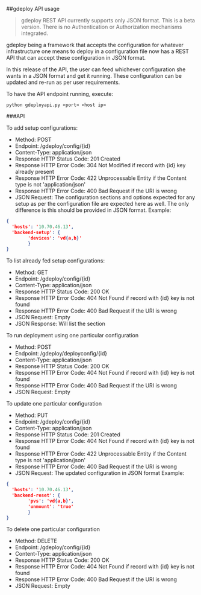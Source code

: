 ##gdeploy API usage

> gdeploy REST API currently supports only JSON format.
> This is a beta version. There is no Authentication or Authorization
> mechanisms integrated.


gdeploy being a framework that accepts the configuration for whatever
infrastructure one means to deploy in a configuration file now has a
REST API that can accept these configuration in JSON format.

In this release of the API, the user can feed whichever configuration
she wants in a JSON format and get it running. These configuration can
be updated and re-run as per user requirements.

To have the API endpoint running, execute:

`python gdeployapi.py <port> <host ip>`

###API

To add setup configurations:

* Method: POST
* Endpoint: /gdeploy/config/{id}
* Content-Type: application/json
* Response HTTP Status Code: 201 Created
* Response HTTP Error Code: 304 Not Modified if record with {id} key
  already present
* Response HTTP Error Code: 422 Unprocessable Entity if the Content type
  is not 'application/json'
* Response HTTP Error Code: 400 Bad Request if the URI is wrong
* JSON Request:  The configuration sections and options expected for any
  setup as per the configuration file are expected here as well. The
  only difference is this should be provided in JSON format.
Example:
```json
{
  'hosts': '10.70.46.13',
  'backend-setup': {
        'devices': 'vd{a,b}'
        }
}
```

To list already fed setup configurations:

* Method: GET
* Endpoint: /gdeploy/config/{id}
* Content-Type: application/json
* Response HTTP Status Code: 200 OK
* Response HTTP Error Code: 404 Not Found if record with {id} key
  is not found
* Response HTTP Error Code: 400 Bad Request if the URI is wrong
* JSON Request: Empty
* JSON Response: Will list the section


To run deployment using one particular configuration

* Method: POST
* Endpoint: /gdeploy/deployconfig/{id}
* Content-Type: application/json
* Response HTTP Status Code: 200 OK
* Response HTTP Error Code: 404 Not Found if record with {id} key
  is not found
* Response HTTP Error Code: 400 Bad Request if the URI is wrong
* JSON Request: Empty

To update one particular configuration

* Method: PUT
* Endpoint: /gdeploy/config/{id}
* Content-Type: application/json
* Response HTTP Status Code: 201 Created
* Response HTTP Error Code: 404 Not Found if record with {id} key
  is not found
* Response HTTP Error Code: 422 Unprocessable Entity if the Content type
  is not 'application/json'
* Response HTTP Error Code: 400 Bad Request if the URI is wrong
* JSON Request: The updated configuration in JSON format
Example:
```json
{
  'hosts': '10.70.46.13',
  'backend-reset': {
        'pvs': 'vd{a,b}',
        'unmount': 'true'
        }
}
```

To delete one particular configuration

* Method: DELETE
* Endpoint: /gdeploy/config/{id}
* Content-Type: application/json
* Response HTTP Status Code: 200 OK
* Response HTTP Error Code: 404 Not Found if record with {id} key
  is not found
* Response HTTP Error Code: 400 Bad Request if the URI is wrong
* JSON Request: Empty

